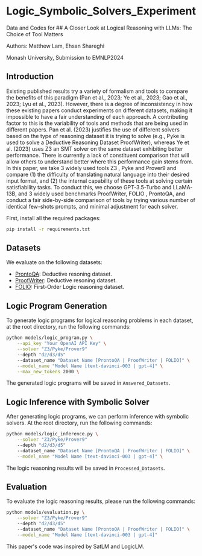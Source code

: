 # Logic_Symbolic_Solvers_Experiment

Data and Codes for ## A Closer Look at Logical Reasoning with LLMs: The Choice of Tool Matters

Authors: Matthew Lam, Ehsan Shareghi

Monash University, Submission to EMNLP2024

## Introduction

Existing published results try a variety of formalism and tools to compare the benefits of this paradigm (Pan et al., 2023; Ye et al., 2023; Gao
et al., 2023; Lyu et al., 2023). However, there is a degree of inconsistency in how these existing papers conduct experiments on different datasets, making it impossible to have a fair understanding of each approach. A contributing factor to this is the variability of tools and methods that are being used in different papers.  Pan et al. (2023) justifies the use of different solvers based on the type of reasoning dataset it is trying to solve (e.g.,  Pyke is used to solve a Deductive Reasoning Dataset ProofWriter), whereas Ye et al. (2023) uses Z3  an SMT solver on the same dataset exhibiting better performance. There is currently a lack of constituent comparison that will allow others to understand better where this performance gain stems from. In this paper, we take 3 widely used tools Z3 , Pyke and Prover9 and compare (1) the difficulty of translating natural language into their desired input format, and (2) the internal capability of these tools at solving certain satisfiability tasks. To conduct this, we choose GPT-3.5-Turbo  and LLaMA-13B, and 3 widely used benchmarks ProofWriter, FOLIO , ProntoQA, and conduct a fair side-by-side comparison of tools by trying various number of identical few-shots prompts, and minimal adjustment for each solver.

First, install all the required packages:

```bash
pip install -r requirements.txt
```

## Datasets

We evaluate on the following datasets:

- [ProntoQA](https://github.com/asaparov/prontoqa): Deductive resoning dataset. 
- [ProofWriter](https://allenai.org/data/proofwriter): Deductive resoning dataset. 
- [FOLIO](https://github.com/Yale-LILY/FOLIO): First-Order Logic reasoning dataset.

## Logic Program Generation

To generate logic programs for logical reasoning problems in each dataset, at the root directory, run the following commands:

```bash
python models/logic_program.py \
    --api_key "Your OpenAI API Key" \
    --solver "Z3/Pyke/Prover9"
    --depth "d2/d3/d5"
    --dataset_name "Dataset Name [ProntoQA | ProofWriter | FOLIO]" \
    --model_name "Model Name [text-davinci-003 | gpt-4]" \
    --max_new_tokens 2000 \
```
The generated logic programs will be saved in `Answered_Datasets`.

## Logic Inference with Symbolic Solver

After generating logic programs, we can perform inference with symbolic solvers. At the root directory, run the following commands:

```bash
python models/logic_inference.py \
    --solver "Z3/Pyke/Prover9"
    --depth "d2/d3/d5"
    --dataset_name "Dataset Name [ProntoQA | ProofWriter | FOLIO]" \
    --model_name "Model Name [text-davinci-003 | gpt-4]" \
```
The logic reasoning results will be saved in `Processed_Datasets`.

## Evaluation

To evaluate the logic reasoning results, please run the following commands:

```bash
python models/evaluation.py \
    --solver "Z3/Pyke/Prover9"
    --depth "d2/d3/d5"
    --dataset_name "Dataset Name [ProntoQA | ProofWriter | FOLIO]" \
    --model_name "Model Name [text-davinci-003 | gpt-4]"
```

This paper's code was inspired by SatLM and LogicLM. 
